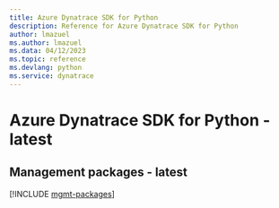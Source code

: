 ```yaml
---
title: Azure Dynatrace SDK for Python
description: Reference for Azure Dynatrace SDK for Python
author: lmazuel
ms.author: lmazuel
ms.data: 04/12/2023
ms.topic: reference
ms.devlang: python
ms.service: dynatrace
---
```

# Azure Dynatrace SDK for Python - latest

## Management packages - latest
[!INCLUDE [mgmt-packages](dynatrace-mgmt-index.md)]